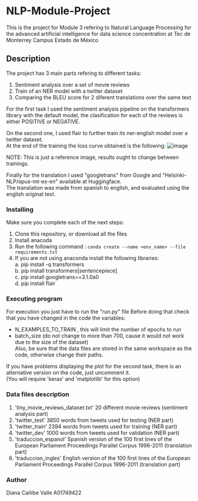 # NLP-Module-Project
This is the project for Module 3 refering to Natural Language Processing 
for the advanced artificial intelligence for data science concentration 
at Tec de Monterrey Campus Estado de México

## Description
The project has 3 main parts refering to different tasks:
1. Sentiment analysis over a set of movie reviews 
2. Train of an NER model with a twitter dataset
3. Comparing the BLEU score for 2 diferent translations over the same text

For the first task I used the sentiment analysis pipeline on the transformers library with the default model,
the clasification for each of the reviews is either POSITIVE or NEGATIVE. 

On the second one, I used flair to further train its ner-english model over a twitter dataset.<br />
At the end of the training the loss curve obtained is the following:
![image](https://user-images.githubusercontent.com/101147406/201423135-3ee62d15-85a5-4fc8-936e-31172d992857.png)

NOTE: This is just a reference image, results ought to change between trainings. 

Finally for the translation I used "googletrans" from Google and "Helsinki-NLP/opus-mt-es-en" available at Huggingface.<br />
The translation was made from spanish to english, and evaluated using the english original text. 

### Installing
Make sure you complete each of the next steps:
1. Clone this repository, or download all the files 
2. Install anacoda
3. Run the following command : ```conda create --name <env_name> --file requirements.txt```
4. If you are not using anaconda install the following libraries:<br />
   a. pip install -q transformers<br />
   b. pip install transformers[sentencepiece]<br />
   c. pip install googletrans==3.1.0a0<br />
   d. pip install flair<br />

### Executing program
For execution you just have to run the "run.py" file
Before doing that check that you have changed in the code the variables:<br />
   * N_EXAMPLES_TO_TRAIN , this will limit the number of epochs to run<br />
   * batch_size (do not change to more than 700, cause it would not work due to the size of the dataset)<br />
Also, be sure that the data files are stored in the same workspace as the code, otherwise change their paths.

If you have problems displaying the plot for the second task, there is an alternative version on the code, just uncomment it.<br />
(You will require 'keras' and 'matplotlib' for this option)

### Data files description
1. 'tiny_movie_reviews_dataset.txt' 20 different movie reviews (sentiment analysis part) 
2. 'twitter_test'  3850 words from tweets used for testing  (NER part)
3. 'twitter_train' 2394 words from tweets used for training (NER part)
4. 'twitter_dev' 1000 words from tweets used for validation (NER part)
5. 'traduccion_espanol' Spanish version of the 100 first lines of the European Parliament Proceedings Parallel Corpus 1996-2011 (translation part)
6. 'traduccion_ingles' English version of the 100 first lines of the European Parliament Proceedings Parallel Corpus 1996-2011 (translation part)

### Author
Diana Cañibe Valle
A01749422
